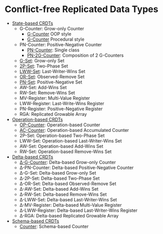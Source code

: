 # Conflict-free Replicated Data Types

- [State-based CRDTs](./StateBased)
  - G-Counter: Grow-only Counter
    - [G-Counter](./StateBased/1-g-counter.js) OOP style
    - [G-Counter](./StateBased/0-g-counter.js) Procedural style
  - PN-Counter: Positive-Negative Counter
    - [PN-Counter](./StateBased/2-pn-counter.js): Single class
    - [PN-2G-Counter](./StateBased/3-pn-2g.js): Composition of 2 G-Counters
  - [G-Set](./StateBased/4-g-set.js): Grow-only Set
  - [2P-Set](./StateBased/5-2p-set.js): Two-Phase Set
  - [LWW-Set](./StateBased/6-lww-set.js): Last-Writer-Wins Set
  - [OR-Set](./StateBased/7-or-set.js): Observed-Remove Set
  - [PN-Set](./StateBased/8-pn-set.js): Positive-Negative Set
  - AW-Set: Add-Wins Set
  - RW-Set: Remove-Wins Set
  - MV-Register: Multi-Value Register
  - LWW-Register: Last-Write-Wins Register
  - PN-Register: Positive-Negative Register
  - RGA: Replicated Growable Array
- [Operation-based CRDTs](./OperationBased)
  - [OP-Counter](./OperationBased/1-counter.js): Operation-based Counter
  - [AC-Counter](./OperationBased/2-accumulated.js): Operation-based Accumulated Counter
  - 2P-Set: Operation-based Two-Phase Set
  - LWW-Set: Operation-based Last-Writer-Wins Set
  - AW-Set: Operation-based Add-Wins Set
  - RW-Set: Operation-based Remove-Wins Set
- [Delta-based CRDTs](./DeltaBased)
  - [Δ-G-Counter](./DeltaBased/1-g-counter.js): Delta-based Grow-only Counter
  - Δ-PN-Counter: Delta-based Positive-Negative Counter
  - Δ-G-Set: Delta-based Grow-only Set
  - Δ-2P-Set: Delta-based Two-Phase Set
  - Δ-OR-Set: Delta-based Observed-Remove Set
  - Δ-AW-Set: Delta-based Add-Wins Set
  - Δ-RW-Set: Delta-based Remove-Wins Set
  - Δ-LWW-Set: Delta-based Last-Writer-Wins Set
  - Δ-MV-Register: Delta-based Multi-Value Register
  - Δ-LWW-Register: Delta-based Last-Writer-Wins Register
  - Δ-RGA: Delta-based Replicated Growable Array
- [Schema-based CRDTs](./SchemaBased)
  - [Counter](./SchemaBased/crdt.js): Schema-based Counter
